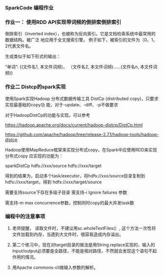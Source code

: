 ### SparkCode 编程作业



### 作业一： 使用RDD API实现带词频的倒排索倒排索引

倒排索引（Inverted index），也被称为反向索引。它是文档检索系统中最常用的数据结构。被广泛 地应用于全文搜索引擎。 例子如下，被索引的文件为（0，1，2代表文件名。

生成类似于如下形式的输出：

“单词”: {(文件名1, 本文件词频)， （文件名2, 本文件词频)......(文件名n, 本文件词频)}



### 作业二 Distcp的spark实现



使用Spark实现Hadoop 分布式数据传输工具 DistCp (distributed copy)，只要求实现最基础的copy功 能，对于-update、-diff、-p不做要求 

对于HadoopDistCp的功能与实现，可以参考 

https://hadoop.apache.org/docs/current/hadoop-distcp/DistCp.html 

https://github.com/apache/hadoop/tree/release-2.7.1/hadoop-tools/hadoop-distcp 

Hadoop使用MapReduce框架来实现分布式copy，在Spark中应使用RDD来实现分布式copy 应实现的功能为： 

sparkDistCp hdfs://xxx/source hdfs://xxx/target 

得到的结果为，启动多个task/executor，将hdfs://xxx/source目录复制到hdfs://xxx/target，得到 hdfs://xxx/target/source 

需要支持source下存在多级子目录 需支持-i Ignore failures 参数 

需支持-m max concurrence参数，控制同时copy的最大并发task数



### 编程中的注意事项

1.  老师提醒， 读取文件时，不建议用sc.wholeTextFiles(）, 这个方法一次性将文件加载到内存，当遇到大文件时，很容易造成内存溢出。

2.  第二个练习中，现在对target目录的做法是用String.replace实现的，输入的Input/output必须要是全路径，不能是相对路径，不然就会发现这个语句不起作用的情况。

3.  用Apache commons-cli做输入参数的解析。

   
